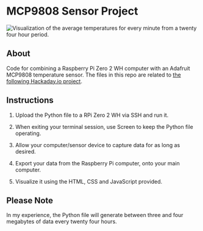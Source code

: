 # MCP9808 Sensor Project

![Visualization of the average temperatures for every minute from a twenty four hour period.](https://hosting.photobucket.com/bbcfb0d4-be20-44a0-94dc-65bff8947cf2/0463f117-00cc-4a09-961f-78e36523c639.png)

## About

Code for combining a Raspberry Pi Zero 2 WH computer with an Adafruit MCP9808 temperature sensor. The files in this repo are related to [the following Hackaday.io project](https://hackaday.io/project/202152-enviropi-temp-monitor).

## Instructions

1. Upload the Python file to a RPi Zero 2 WH via SSH and run it.

2. When exiting your terminal session, use Screen to keep the Python file operating.

3. Allow your computer/sensor device to capture data for as long as desired.

4. Export your data from the Raspberry Pi computer, onto your main computer.

5. Visualize it using the HTML, CSS and JavaScript provided.

## Please Note

In my experience, the Python file will generate between three and four megabytes of data every twenty four hours.
